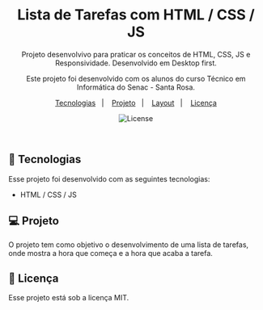  <h1 align="center"> Lista de Tarefas com HTML / CSS / JS</h1>

<p align="center">
Projeto desenvolvivo para praticar os conceitos de HTML, CSS, JS e Responsividade. Desenvolvido em Desktop first.
</p>

<p align="center">
Este projeto foi desenvolvido com os alunos do curso Técnico em Informática do Senac - Santa Rosa.
</p>

<p align="center">
  <a href="#-tecnologias">Tecnologias</a>&nbsp;&nbsp;&nbsp;|&nbsp;&nbsp;&nbsp;
  <a href="#-projeto">Projeto</a>&nbsp;&nbsp;&nbsp;|&nbsp;&nbsp;&nbsp;
  <a href="#-layout">Layout</a>&nbsp;&nbsp;&nbsp;|&nbsp;&nbsp;&nbsp;
  <a href="#memo-licença">Licença</a>
</p>

<p align="center">
  <img alt="License" src="https://img.shields.io/static/v1?label=license&message=MIT&color=49AA26&labelColor=000000">
</p>

<br>

## 🚀 Tecnologias

Esse projeto foi desenvolvido com as seguintes tecnologias:

- HTML / CSS / JS

## 💻 Projeto

O projeto tem como objetivo o desenvolvimento de uma lista de tarefas, onde mostra a hora que começa e a hora que acaba a tarefa.

## :memo: Licença

Esse projeto está sob a licença MIT.
